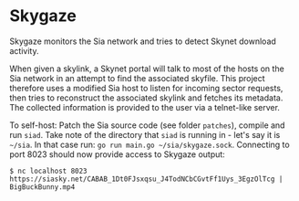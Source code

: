 # Skygaze

Skygaze monitors the Sia network and tries to detect Skynet download activity.

When given a skylink, a Skynet portal will talk to most of the hosts on the Sia
network in an attempt to find the associated skyfile. This project therefore
uses a modified Sia host to listen for incoming sector requests, then tries to
reconstruct the associated skylink and fetches its metadata. The collected
information is provided to the user via a telnet-like server.

To self-host: Patch the Sia source code (see folder `patches`), compile and run
`siad`. Take note of the directory that `siad` is running in - let's say it is
`~/sia`. In that case run: `go run main.go ~/sia/skygaze.sock`. Connecting to
port 8023 should now provide access to Skygaze output:

    $ nc localhost 8023
    https://siasky.net/CABAB_1Dt0FJsxqsu_J4TodNCbCGvtFf1Uys_3EgzOlTcg | BigBuckBunny.mp4
